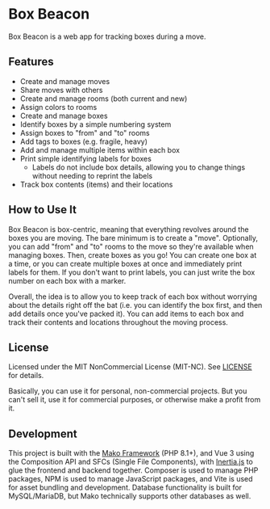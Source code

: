 # Box Beacon
Box Beacon is a web app for tracking boxes during a move.

## Features
- Create and manage moves
- Share moves with others
- Create and manage rooms (both current and new)
- Assign colors to rooms
- Create and manage boxes
- Identify boxes by a simple numbering system
- Assign boxes to "from" and "to" rooms
- Add tags to boxes (e.g. fragile, heavy)
- Add and manage multiple items within each box
- Print simple identifying labels for boxes
	- Labels do not include box details, allowing you to change things without needing to reprint the labels
- Track box contents (items) and their locations

## How to Use It
Box Beacon is box-centric, meaning that everything revolves around the boxes you are moving. The bare minimum is to create a "move". Optionally, you can add "from" and "to" rooms to the move so they're available when managing boxes. Then, create boxes as you go! You can create one box at a time, or you can create multiple boxes at once and immediately print labels for them. If you don't want to print labels, you can just write the box number on each box with a marker.

Overall, the idea is to allow you to keep track of each box without worrying about the details right off the bat (i.e. you can identify the box first, and then add details once you've packed it). You can add items to each box and track their contents and locations throughout the moving process.

## License
Licensed under the MIT NonCommercial License (MIT-NC). See [LICENSE](LICENSE) for details.

Basically, you can use it for personal, non-commercial projects. But you can't sell it, use it for commercial purposes, or otherwise make a profit from it.

## Development
This project is built with the [Mako Framework](https://makoframework.com/docs/10.0) (PHP 8.1+), and Vue 3 using the Composition API and SFCs (Single File Components), with [Inertia.js](https://inertiajs.com/) to glue the frontend and backend together. Composer is used to manage PHP packages, NPM is used to manage JavaScript packages, and Vite is used for asset bundling and development. Database functionality is built for MySQL/MariaDB, but Mako technically supports other databases as well.